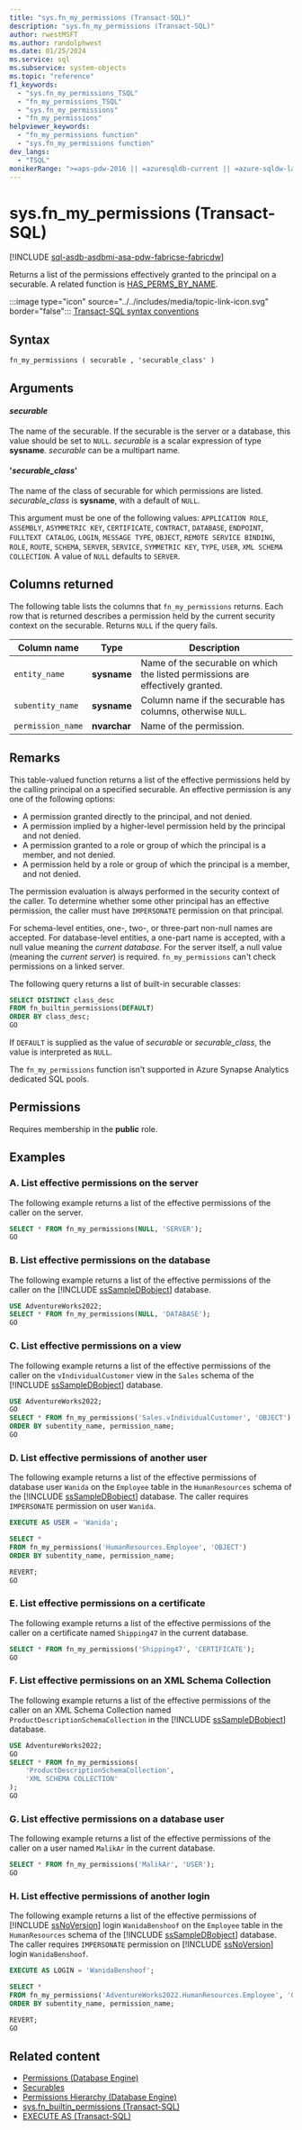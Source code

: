 ```yaml
---
title: "sys.fn_my_permissions (Transact-SQL)"
description: "sys.fn_my_permissions (Transact-SQL)"
author: rwestMSFT
ms.author: randolphwest
ms.date: 01/25/2024
ms.service: sql
ms.subservice: system-objects
ms.topic: "reference"
f1_keywords:
  - "sys.fn_my_permissions_TSQL"
  - "fn_my_permissions_TSQL"
  - "sys.fn_my_permissions"
  - "fn_my_permissions"
helpviewer_keywords:
  - "fn_my_permissions function"
  - "sys.fn_my_permissions function"
dev_langs:
  - "TSQL"
monikerRange: ">=aps-pdw-2016 || =azuresqldb-current || =azure-sqldw-latest || >=sql-server-2016 || >=sql-server-linux-2017 || =azuresqldb-mi-current || =fabric"
---
```

# sys.fn_my_permissions (Transact-SQL)

[!INCLUDE [sql-asdb-asdbmi-asa-pdw-fabricse-fabricdw](../../includes/applies-to-version/sql-asdb-asdbmi-asa-pdw-fabricse-fabricdw.md)]

Returns a list of the permissions effectively granted to the principal on a securable. A related function is [HAS_PERMS_BY_NAME](../../t-sql/functions/has-perms-by-name-transact-sql.md).

:::image type="icon" source="../../includes/media/topic-link-icon.svg" border="false"::: [Transact-SQL syntax conventions](../../t-sql/language-elements/transact-sql-syntax-conventions-transact-sql.md)

## Syntax

```syntaxsql
fn_my_permissions ( securable , 'securable_class' )
```

## Arguments

#### *securable*

The name of the securable. If the securable is the server or a database, this value should be set to `NULL`. *securable* is a scalar expression of type **sysname**. *securable* can be a multipart name.

#### '*securable_class*'

The name of the class of securable for which permissions are listed. *securable_class* is **sysname**, with a default of `NULL`.

This argument must be one of the following values: `APPLICATION ROLE`, `ASSEMBLY`, `ASYMMETRIC KEY`, `CERTIFICATE`, `CONTRACT`, `DATABASE`, `ENDPOINT`, `FULLTEXT CATALOG`, `LOGIN`, `MESSAGE TYPE`, `OBJECT`, `REMOTE SERVICE BINDING`, `ROLE`, `ROUTE`, `SCHEMA`, `SERVER`, `SERVICE`, `SYMMETRIC KEY`, `TYPE`, `USER`, `XML SCHEMA COLLECTION`. A value of `NULL` defaults to `SERVER`.

## Columns returned

The following table lists the columns that `fn_my_permissions` returns. Each row that is returned describes a permission held by the current security context on the securable. Returns `NULL` if the query fails.

| Column name | Type | Description |
| --- | --- | --- |
| `entity_name` | **sysname** | Name of the securable on which the listed permissions are effectively granted. |
| `subentity_name` | **sysname** | Column name if the securable has columns, otherwise `NULL`. |
| `permission_name` | **nvarchar** | Name of the permission. |

## Remarks

This table-valued function returns a list of the effective permissions held by the calling principal on a specified securable. An effective permission is any one of the following options:

- A permission granted directly to the principal, and not denied.
- A permission implied by a higher-level permission held by the principal and not denied.
- A permission granted to a role or group of which the principal is a member, and not denied.
- A permission held by a role or group of which the principal is a member, and not denied.

The permission evaluation is always performed in the security context of the caller. To determine whether some other principal has an effective permission, the caller must have `IMPERSONATE` permission on that principal.

For schema-level entities, one-, two-, or three-part non-null names are accepted. For database-level entities, a one-part name is accepted, with a null value meaning the *current database*. For the server itself, a null value (meaning the *current server*) is required. `fn_my_permissions` can't check permissions on a linked server.

The following query returns a list of built-in securable classes:

```sql
SELECT DISTINCT class_desc
FROM fn_builtin_permissions(DEFAULT)
ORDER BY class_desc;
GO
```

If `DEFAULT` is supplied as the value of *securable* or *securable_class*, the value is interpreted as `NULL`.

The `fn_my_permissions` function isn't supported in Azure Synapse Analytics dedicated SQL pools.

## Permissions

Requires membership in the **public** role.

## Examples

### A. List effective permissions on the server

The following example returns a list of the effective permissions of the caller on the server.

```sql
SELECT * FROM fn_my_permissions(NULL, 'SERVER');
GO
```

### B. List effective permissions on the database

The following example returns a list of the effective permissions of the caller on the [!INCLUDE [ssSampleDBobject](../../includes/sssampledbobject-md.md)] database.

```sql
USE AdventureWorks2022;
SELECT * FROM fn_my_permissions(NULL, 'DATABASE');
GO
```

### C. List effective permissions on a view

The following example returns a list of the effective permissions of the caller on the `vIndividualCustomer` view in the `Sales` schema of the [!INCLUDE [ssSampleDBobject](../../includes/sssampledbobject-md.md)] database.

```sql
USE AdventureWorks2022;
GO
SELECT * FROM fn_my_permissions('Sales.vIndividualCustomer', 'OBJECT')
ORDER BY subentity_name, permission_name;
GO
```

### D. List effective permissions of another user

The following example returns a list of the effective permissions of database user `Wanida` on the `Employee` table in the `HumanResources` schema of the [!INCLUDE [ssSampleDBobject](../../includes/sssampledbobject-md.md)] database. The caller requires `IMPERSONATE` permission on user `Wanida`.

```sql
EXECUTE AS USER = 'Wanida';

SELECT *
FROM fn_my_permissions('HumanResources.Employee', 'OBJECT')
ORDER BY subentity_name, permission_name;

REVERT;
GO
```

### E. List effective permissions on a certificate

The following example returns a list of the effective permissions of the caller on a certificate named `Shipping47` in the current database.

```sql
SELECT * FROM fn_my_permissions('Shipping47', 'CERTIFICATE');
GO
```

### F. List effective permissions on an XML Schema Collection

The following example returns a list of the effective permissions of the caller on an XML Schema Collection named `ProductDescriptionSchemaCollection` in the [!INCLUDE [ssSampleDBobject](../../includes/sssampledbobject-md.md)] database.

```sql
USE AdventureWorks2022;
GO
SELECT * FROM fn_my_permissions(
    'ProductDescriptionSchemaCollection',
    'XML SCHEMA COLLECTION'
);
GO
```

### G. List effective permissions on a database user

The following example returns a list of the effective permissions of the caller on a user named `MalikAr` in the current database.

```sql
SELECT * FROM fn_my_permissions('MalikAr', 'USER');
GO
```

### H. List effective permissions of another login

The following example returns a list of the effective permissions of [!INCLUDE [ssNoVersion](../../includes/ssnoversion-md.md)] login `WanidaBenshoof` on the `Employee` table in the `HumanResources` schema of the [!INCLUDE [ssSampleDBobject](../../includes/sssampledbobject-md.md)] database. The caller requires `IMPERSONATE` permission on [!INCLUDE [ssNoVersion](../../includes/ssnoversion-md.md)] login `WanidaBenshoof`.

```sql
EXECUTE AS LOGIN = 'WanidaBenshoof';

SELECT *
FROM fn_my_permissions('AdventureWorks2022.HumanResources.Employee', 'OBJECT')
ORDER BY subentity_name, permission_name;

REVERT;
GO
```

## Related content

- [Permissions (Database Engine)](../security/permissions-database-engine.md)
- [Securables](../security/securables.md)
- [Permissions Hierarchy (Database Engine)](../security/permissions-hierarchy-database-engine.md)
- [sys.fn_builtin_permissions (Transact-SQL)](sys-fn-builtin-permissions-transact-sql.md)
- [EXECUTE AS (Transact-SQL)](../../t-sql/statements/execute-as-transact-sql.md)
